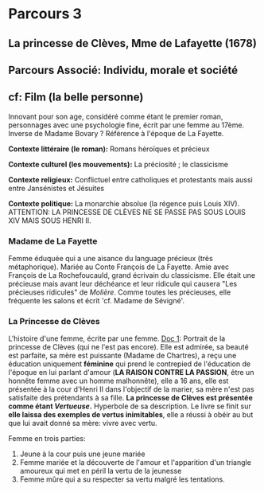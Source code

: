 # Parcours 3 
## La princesse de Clèves, Mme de Lafayette (1678)
## Parcours Associé: Individu, morale et société
cf: Film (la belle personne)
----

Innovant pour son age, considéré comme étant le premier roman, personnages avec une psychologie fine, écrit par une femme au 17ème. Inverse de Madame Bovary ? Référence à l'époque de La Fayette.

**Contexte littéraire (le roman):** Romans héroïques et précieux

**Contexte culturel (les mouvements):** La préciosité ; le classicisme 

**Contexte religieux:** Conflictuel entre catholiques et protestants mais aussi entre Jansénistes et Jésuites

**Contexte politique:** La monarchie absolue (la régence puis Louis XIV). ATTENTION: LA PRINCESSE DE CLÈVES NE SE PASSE PAS SOUS LOUIS XIV MAIS SOUS HENRI II.

### Madame de La Fayette

Femme éduquée qui a une aisance du language précieux (très métaphorique). Mariée au Conte François de La Fayette. Amie avec François de La Rochefoucauld, grand écrivain du classicisme. Elle était une précieuse mais avant leur déchéance et leur ridicule qui causera "Les précieuses ridicules" de *Molière*. Comme toutes les précieuses, elle fréquente les salons et écrit 'cf. Madame de Sévigné'.

### La Princesse de Clèves

L'histoire d'une femme, écrite par une femme. [Doc 1](https://docs.google.com/document/d/1lyF4Q_rMgs9r1XQv8WfR_29MJnYbklPIrf46A_1t7Dk/edit): Portrait de la princesse de Clèves (qui ne l'est pas encore). Elle est admirée, sa beauté est parfaite, sa mère est puissante (Madame de Chartres), a reçu une éducation uniquement **féminine** qui prend le contrepied de l'éducation de l'époque en lui parlant d'amour (**LA RAISON CONTRE LA PASSION**, être un honnête femme avec un homme malhonnête), elle a 16 ans, elle est présentée à la cour d'Henri II dans l'objectif de la marier, sa mère n'est pas satisfaite des prétendants à sa fille. **La princesse de Clèves est présentée comme étant *Vertueuse*.** Hyperbole de sa description. Le livre se finit sur **elle laissa des exemples de vertus inimitables**, elle a réussi à obéir au but que lui avait donné sa mère: vivre avec vertu. 

Femme en trois parties:

1. Jeune à la cour puis une jeune mariée
2. Femme mariée et la découverte de l'amour et l'apparition d'un triangle amoureux qui met en péril la vertu de la jeunesse
3. Femme mûre qui a su respecter sa vertu malgré les tentations. 